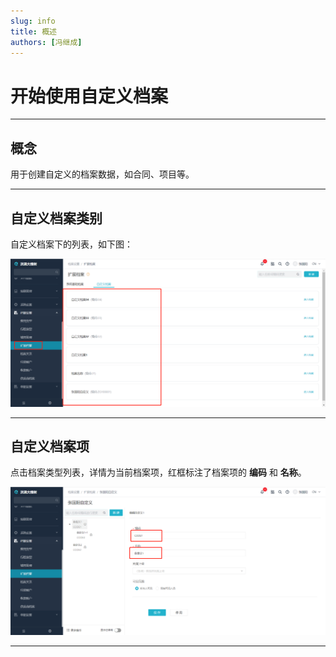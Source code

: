 ```yaml
---
slug: info
title: 概述
authors: [冯继成]
---
```


# 开始使用自定义档案

---
## 概念
用于创建自定义的档案数据，如合同、项目等。

---
## 自定义档案类别
自定义档案下的列表，如下图：

![image](images/档案类别.png)     

---
## 自定义档案项
点击档案类型列表，详情为当前档案项，红框标注了档案项的 **编码** 和 **名称**。

![image](images/档案项.png)

---












